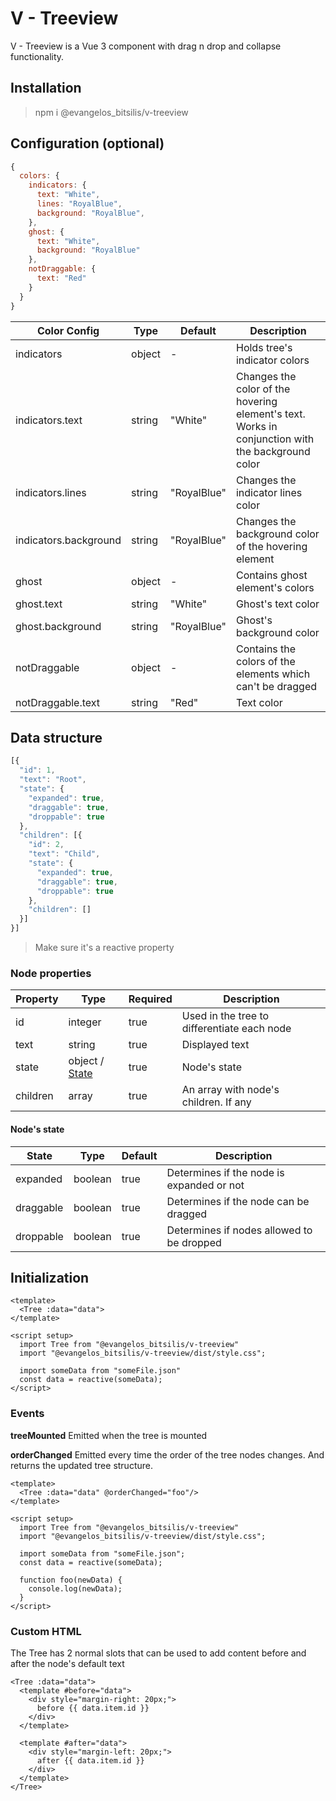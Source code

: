# V - Treeview
V - Treeview is a Vue 3 component with drag n drop and collapse functionality.

## Installation

> npm i @evangelos_bitsilis/v-treeview

## Configuration (optional)

```Javascript
{
  colors: {
    indicators: {
      text: "White",
      lines: "RoyalBlue",
      background: "RoyalBlue",
  	},
    ghost: {
      text: "White",
      background: "RoyalBlue"
  	},
    notDraggable: {
      text: "Red"
    }
  }
}
```

| Color Config | Type | Default | Description |
| ------------ | ---- | ------- | ----------- |
| indicators | object | - | Holds tree's indicator colors |
| indicators.text | string | "White" | Changes the color of the hovering element's text. Works in conjunction with the background color |
| indicators.lines | string | "RoyalBlue" | Changes the indicator lines color |
| indicators.background | string | "RoyalBlue" | Changes the background color of the hovering element |
| ghost | object | - | Contains ghost element's colors  |
| ghost.text | string | "White" | Ghost's text color |
| ghost.background | string | "RoyalBlue" | Ghost's background color |
| notDraggable | object | - | Contains the colors of the elements which can't be dragged |
| notDraggable.text | string | "Red" | Text color |

## Data structure

```Javascript
[{
  "id": 1,
  "text": "Root",
  "state": {
    "expanded": true,
    "draggable": true,
    "droppable": true
  },
  "children": [{
    "id": 2,
    "text": "Child",
    "state": {
      "expanded": true,
      "draggable": true,
      "droppable": true
    },
    "children": []
  }]
}]
```
> Make sure it's a reactive property

### Node properties
| Property | Type | Required | Description |
| -------- | ---- | ---------| ----------- |
| id | integer | true | Used in the tree to differentiate each node |
| text | string | true | Displayed text |
| state | object / [State](#nodes-state) | true | Node's state |
| children | array | true | An array with node's children. If any |

#### Node's state
| State | Type | Default | Description |
| ----- | ---- | ------- | ----------- |
| expanded | boolean | true | Determines if the node is expanded or not |
| draggable | boolean | true | Determines if the node can be dragged |
| droppable | boolean | true | Determines if nodes allowed to be dropped |

## Initialization
```Vue
<template>
  <Tree :data="data">
</template>

<script setup>
  import Tree from "@evangelos_bitsilis/v-treeview"
  import "@evangelos_bitsilis/v-treeview/dist/style.css";

  import someData from "someFile.json"
  const data = reactive(someData);
</script>
```

### Events

**treeMounted**
Emitted when the tree is mounted

**orderChanged**
Emitted every time the order of the tree nodes changes. And returns the updated tree structure.

```Vue
<template>
  <Tree :data="data" @orderChanged="foo"/>
</template>

<script setup>
  import Tree from "@evangelos_bitsilis/v-treeview"
  import "@evangelos_bitsilis/v-treeview/dist/style.css";

  import someData from "someFile.json";
  const data = reactive(someData);

  function foo(newData) {
    console.log(newData);
  }
</script>
```

### Custom HTML

The Tree has 2 normal slots that can be used to add content before and after the node's default text

```Vue
<Tree :data="data">
  <template #before="data">
    <div style="margin-right: 20px;">
      before {{ data.item.id }}
    </div>
  </template>
	
  <template #after="data">
    <div style="margin-left: 20px;">
      after {{ data.item.id }}
    </div>
  </template>
</Tree>
```